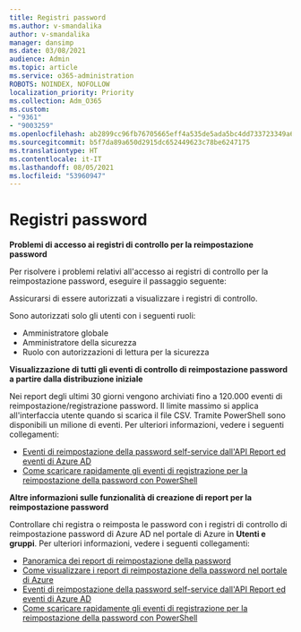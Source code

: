 ```yaml
---
title: Registri password
ms.author: v-smandalika
author: v-smandalika
manager: dansimp
ms.date: 03/08/2021
audience: Admin
ms.topic: article
ms.service: o365-administration
ROBOTS: NOINDEX, NOFOLLOW
localization_priority: Priority
ms.collection: Adm_O365
ms.custom:
- "9361"
- "9003259"
ms.openlocfilehash: ab2899cc96fb76705665eff4a535de5ada5bc4dd733723349a6fb649adfb034b
ms.sourcegitcommit: b5f7da89a650d2915dc652449623c78be6247175
ms.translationtype: HT
ms.contentlocale: it-IT
ms.lasthandoff: 08/05/2021
ms.locfileid: "53960947"
---
```

# <a name="password-logs"></a>Registri password

**Problemi di accesso ai registri di controllo per la reimpostazione password**

Per risolvere i problemi relativi all'accesso ai registri di controllo per la reimpostazione password, eseguire il passaggio seguente:

Assicurarsi di essere autorizzati a visualizzare i registri di controllo. 

Sono autorizzati solo gli utenti con i seguenti ruoli:
 - Amministratore globale
 - Amministratore della sicurezza
 - Ruolo con autorizzazioni di lettura per la sicurezza

**Visualizzazione di tutti gli eventi di controllo di reimpostazione password a partire dalla distribuzione iniziale**

Nei report degli ultimi 30 giorni vengono archiviati fino a 120.000 eventi di reimpostazione/registrazione password. Il limite massimo si applica all'interfaccia utente quando si scarica il file CSV. Tramite PowerShell sono disponibili un milione di eventi.
Per ulteriori informazioni, vedere i seguenti collegamenti:

- [Eventi di reimpostazione della password self-service dall'API Report ed eventi di Azure AD](https://docs.microsoft.com/azure/active-directory/authentication/howto-sspr-reporting)
- [Come scaricare rapidamente gli eventi di registrazione per la reimpostazione della password con PowerShell](https://docs.microsoft.com/azure/active-directory/authentication/howto-sspr-reporting)

**Altre informazioni sulle funzionalità di creazione di report per la reimpostazione password**

Controllare chi registra o reimposta le password con i registri di controllo di reimpostazione password di Azure AD nel portale di Azure in **Utenti e gruppi**.
Per ulteriori informazioni, vedere i seguenti collegamenti:

- [Panoramica dei report di reimpostazione della password](https://docs.microsoft.com/azure/active-directory/authentication/howto-sspr-reporting)
- [Come visualizzare i report di reimpostazione della password nel portale di Azure](https://docs.microsoft.com/azure/active-directory/authentication/howto-sspr-reporting)
- [Eventi di reimpostazione della password self-service dall'API Report ed eventi di Azure AD](https://docs.microsoft.com/azure/active-directory/authentication/howto-sspr-reporting)
- [Come scaricare rapidamente gli eventi di registrazione per la reimpostazione della password con PowerShell](https://docs.microsoft.com/azure/active-directory/authentication/howto-sspr-reporting)


